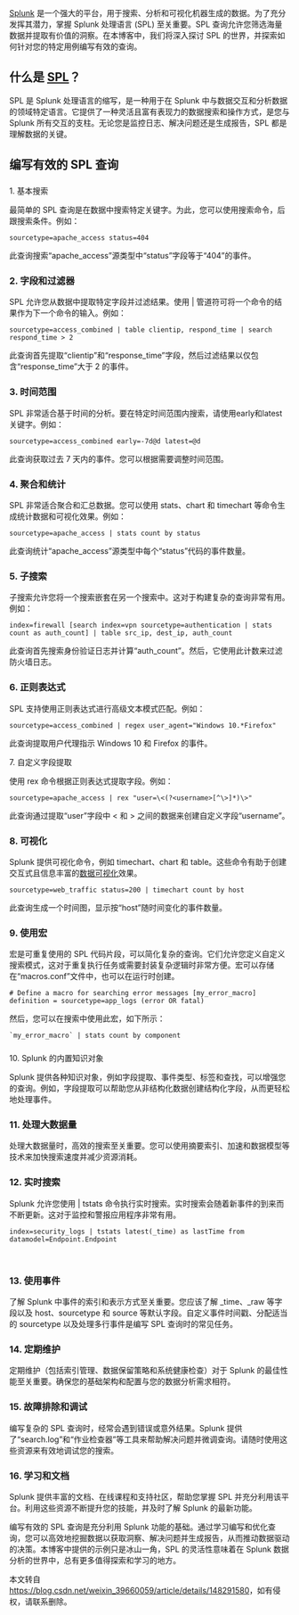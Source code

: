  

[Splunk](https://so.csdn.net/so/search?q=Splunk&spm=1001.2101.3001.7020) 是一个强大的平台，用于搜索、分析和可视化机器生成的数据。为了充分发挥其潜力，掌握 Splunk 处理语言 (SPL) 至关重要。SPL 查询允许您筛选海量数据并提取有价值的洞察。在本博客中，我们将深入探讨 SPL 的世界，并探索如何针对您的特定用例编写有效的查询。

什么是 [SPL](https://so.csdn.net/so/search?q=SPL&spm=1001.2101.3001.7020)？
-----------------------------------------------------------------------

  
SPL 是 Splunk 处理语言的缩写，是一种用于在 Splunk 中与数据交互和分析数据的领域特定语言。它提供了一种灵活且富有表现力的数据搜索和操作方式，是您与 Splunk 所有交互的支柱。无论您是监控日志、解决问题还是生成报告，SPL 都是理解数据的关键。

编写有效的 SPL 查询
------------

###   
1\. 基本搜索

  
最简单的 SPL 查询是在数据中搜索特定关键字。为此，您可以使用搜索命令，后跟搜索条件。例如：

```cobol
sourcetype=apache_access status=404
```

  
此查询搜索“apache\_access”源类型中“status”字段等于“404”的事件。

### 2\. 字段和过滤器

  
SPL 允许您从数据中提取特定字段并过滤结果。使用 | 管道符可将一个命令的结果作为下一个命令的输入。例如：

```cobol
sourcetype=access_combined | table clientip, respond_time | search respond_time > 2
```

  
此查询首先提取“clientip”和“response\_time”字段，然后过滤结果以仅包含“response\_time”大于 2 的事件。

### 3\. 时间范围

  
SPL 非常适合基于时间的分析。要在特定时间范围内搜索，请使用early和latest关键字。例如：

```cobol
sourcetype=access_combined early=-7d@d latest=@d
```

  
此查询获取过去 7 天内的事件。您可以根据需要调整时间范围。

### 4\. 聚合和统计

  
SPL 非常适合聚合和汇总数据。您可以使用 stats、chart 和 timechart 等命令生成统计数据和可视化效果。例如：

```cobol
sourcetype=apache_access | stats count by status
```

  
此查询统计“apache\_access”源类型中每个“status”代码的事件数量。

### 5\. 子搜索

  
子搜索允许您将一个搜索嵌套在另一个搜索中。这对于构建复杂的查询非常有用。例如：

```cobol
index=firewall [search index=vpn sourcetype=authentication | stats count as auth_count] | table src_ip, dest_ip, auth_count
```

  
此查询首先搜索身份验证日志并计算“auth\_count”。然后，它使用此计数来过滤防火墙日志。

### 6\. 正则表达式

  
SPL 支持使用正则表达式进行高级文本模式匹配。例如：

```cobol
sourcetype=access_combined | regex user_agent="Windows 10.*Firefox"
```

  
此查询提取用户代理指示 Windows 10 和 Firefox 的事件。

7\. 自定义字段提取

  
使用 rex 命令根据正则表达式提取字段。例如：

```cobol
sourcetype=apache_access | rex "user=\<(?<username>[^\>]*)\>"
```

  
此查询通过提取“user”字段中 < 和 > 之间的数据来创建自定义字段“username”。

### 8\. 可视化

  
Splunk 提供可视化命令，例如 timechart、chart 和 table。这些命令有助于创建交互式且信息丰富的[数据可视化](https://so.csdn.net/so/search?q=%E6%95%B0%E6%8D%AE%E5%8F%AF%E8%A7%86%E5%8C%96&spm=1001.2101.3001.7020)效果。

```cobol
sourcetype=web_traffic status=200 | timechart count by host
```

  
此查询生成一个时间图，显示按“host”随时间变化的事件数量。

### 9\. 使用宏

  
宏是可重复使用的 SPL 代码片段，可以简化复杂的查询。它们允许您定义自定义搜索模式，这对于重复执行任务或需要封装复杂逻辑时非常方便。宏可以存储在“macros.conf”文件中，也可以在运行时创建。

```cobol
# Define a macro for searching error messages [my_error_macro] definition = sourcetype=app_logs (error OR fatal)
```

  
然后，您可以在搜索中使用此宏，如下所示：

```cobol
`my_error_macro` | stats count by component
```

###   
10\. Splunk 的内置知识对象

  
Splunk 提供各种知识对象，例如字段提取、事件类型、标签和查找，可以增强您的查询。例如，字段提取可以帮助您从非结构化数据创建结构化字段，从而更轻松地处理事件。

### 11\. 处理大数据量

  
处理大数据量时，高效的搜索至关重要。您可以使用摘要索引、加速和数据模型等技术来加快搜索速度并减少资源消耗。

### 12\. 实时搜索

  
Splunk 允许您使用 | tstats 命令执行实时搜索。实时搜索会随着新事件的到来而不断更新。这对于监控和警报应用程序非常有用。

```cobol
index=security_logs | tstats latest(_time) as lastTime from datamodel=Endpoint.Endpoint
```

  
 

### 13\. 使用事件

  
了解 Splunk 中事件的索引和表示方式至关重要。您应该了解 \_time、\_raw 等字段以及 host、sourcetype 和 source 等默认字段。自定义事件时间戳、分配适当的 sourcetype 以及处理多行事件是编写 SPL 查询时的常见任务。

### 14\. 定期维护

  
定期维护（包括索引管理、数据保留策略和系统健康检查）对于 Splunk 的最佳性能至关重要。确保您的基础架构和配置与您的数据分析需求相符。

### 15\. 故障排除和调试

  
编写复杂的 SPL 查询时，经常会遇到错误或意外结果。Splunk 提供了“search.log”和“作业检查器”等工具来帮助解决问题并微调查询。请随时使用这些资源来有效地调试您的搜索。

### 16\. 学习和文档

  
Splunk 提供丰富的文档、在线课程和支持社区，帮助您掌握 SPL 并充分利用该平台。利用这些资源不断提升您的技能，并及时了解 Splunk 的最新功能。

编写有效的 SPL 查询是充分利用 Splunk 功能的基础。通过学习编写和优化查询，您可以高效地挖掘数据以获取洞察、解决问题并生成报告，从而推动数据驱动的决策。本博客中提供的示例只是冰山一角，SPL 的灵活性意味着在 Splunk 数据分析的世界中，总有更多值得探索和学习的地方。

本文转自 <https://blog.csdn.net/weixin_39660059/article/details/148291580>，如有侵权，请联系删除。
